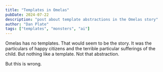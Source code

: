 ```yaml
---
title: "Templates in Omelas"
pubDate: 2024-07-22
description: "post about template abstractions in the Omelas story"
author: "Dan Plate"
tags: ["templates", "monsters", "ai"]
---
```


Omelas has no templates. That would seem to be the story. It was the particulars of happy citizens and the terrible particular sufferings of the child. But nothing like a template. Not that abstraction.

But this is wrong.